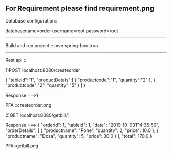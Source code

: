 For Requirement please find requirement.png
-----------------------------------------------
Database configuration::

databasename=order
username=root
password=root

------------------------------
Build and run project ::
mvn spring-boot:run

--------------------------------

Rest api ::

1)POST localhost:8080/createorder       
  
{
	"tableid":"1",
	"productDetais":[
	     {
			"productcode":"1",
			"quantity":"2"
		  },
		    {
			"productcode":"2",
			"quantity":"5"
		  }
     ]
}

Response ===>1

PFA ::createorder.png

2)GET localhost:8080/getbill/1

Response ===>
{
    "orderid": 1,
    "tableid": 1,
    "date": "2019-10-03T14:36:50",
    "orderDetails": [
        {
            "productname": "Pohe",
            "quantity": 2,
            "price": 10.0
        },
        {
            "productname": "Dosa",
            "quantity": 5,
            "price": 30.0
        }
    ],
    "total": 170.0
}

PFA::getbill.png


